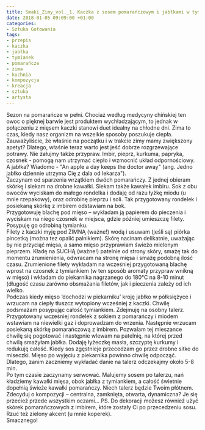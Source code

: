 ```yaml
---
title: Smaki_Zimy_vol._1. Kaczka z sosem pomarańczowym i jabłkami w tymianku
date: 2018-01-05 09:09:00 +01:00
categories:
- Sztuka Gotowania
tags:
- przepis
- kaczka
- jabłka
- tymianek
- pomarańcze
- zima
- kuchnia
- kompozycja
- kreacja
- sztuka
- artysta
---
```


<olela-narrative>
Sezon na pomarańcze w pełni. Chociaż według medycyny chińskiej ten owoc o pięknej barwie jest produktem wychładzającym, to jednak w połączeniu z mięsem kaczki stanowi duet idealny na chłodne dni. Zima to czas, kiedy nasz organizm na wszelkie sposoby poszukuje ciepła. Zauważyliście, że właśnie na początku i w trakcie zimy mamy zwiększony apetyt? Dlatego, właśnie teraz warto jest jeść dobrze rozgrzewające potrawy. Nie żałujmy także przypraw. Imbir, pieprz, kurkuma, papryka, czosnek - pomogą nam utrzymać ciepło i wzmocnić układ odpornościowy. A jabłka? Wiadomo - "An apple a day keeps the doctor away" (ang. Jedno jabłko dziennie utrzyma Cię z dala od lekarza").
</olela-narrative>

<div>
  <Recipe
    title='Kaczka z sosem pomarańczowym i jabłkami w tymianku'
    time='60 minut'
    level='średni'
    mealFor='2 osoby'
    photo='https://assets1.ello.co/uploads/asset/attachment/6842176/ello-optimized-553af22a.jpg'
    altText='Zdjęcie przedstawia biały kwadratowy talerz z perspektywy lotu ptaka, na talerzu znajdują się kawałki mięsa, pomarańcze, jabłka, żółty sos. Całość na białym tle.'
  >
    <Ingredient title='filety z piersi kaczki' quantity='2' />
    <Ingredient title='jabłko' quantity='1 średnie' />
    <Ingredient title='pomarańcze' quantity='2+1 do dekoracji' />
    <Ingredient title='czosnek' quantity='4 ząbki' />
    <Ingredient title='masło' quantity='1 łyżeczka' />
    <Ingredient title='miód' quantity='1 łyżka' />
    <Ingredient title='świeży imbir' quantity='kawałek' />
    <Ingredient title='sól, pieprz, tymianek, kurkuma' />
    <Method>
Zaczynam od sparzenia wrzątkiem dwóch pomarańczy. Z jednej obieram skórkę i siekam na drobne kawałki. Siekam także kawałek imbiru. Sok z obu owoców wyciskam do małego rondelka i dodaję od razu łyżkę miodu (u mnie rzepakowy), oraz odrobinę pieprzu i soli. Tak przygotowany rondelek i posiekaną skórkę z imbirem odstawiam na bok.<br/>
Przygotowuję blachę pod mięso – wykładam ją papierem do pieczenia i wyciskam na niego czosnek w miejsca, gdzie później umieszczę filety. Posypuję go odrobiną tymianku.<br/>
Filety z kaczki myję pod ZIMNĄ (ważne!) wodą i usuwam (jeśli są) piórka pincetką (można tez opalić palnikiem). Skórę nacinam delikatnie, uważając by nie przyciąć mięsa, a samo mięso przyprawiam świeżo mielonym pieprzem. Kładę na SUCHĄ (ważne!) patelnie od strony skóry, smażę tak do momentu zrumienienia, odwracam na stronę mięsa i smażę podobną ilość czasu. Zrumienione filety wykładam na wcześniej przygotowaną blachę wprost na czosnek z tymiankiem (w ten sposób aromaty przypraw wnikną w mięso) i wkładam do piekarnika nagrzanego do 180°C na 8-10 minut (długość czasu zarówno obsmażania filetów, jak i pieczenia zależy od ich wielko.<br/>
Podczas kiedy mięso ‘dochodzi w piekarniku’ kroję jabłko w półksiężyce i wrzucam na ciepły tłuszcz wytopiony wcześniej z kaczki. Chwilę podsmażam posypując całość tymiankiem. Zdejmuję na osobny talerz.<br/>
Przygotowany wcześniej rondelek z sokiem z pomarańczy i miodem wstawiam na niewielki gaz i doprowadzam do wrzenia. Następnie wrzucam posiekaną skórkę pomarańczową z imbirem. Pozwalam tej mieszance chwilę się pogotować i następnie wlewam na patelnię, na której przed chwilą smażyłam jabłka. Dodaję łyżeczkę masła, szczyptę kurkumy i redukuję całość. Kiedy sos zgęstnieje przecedzam go przez drobne sitko do miseczki.
Mięso po wyjęciu z piekarnika powinno chwilę odpocząć. Dlatego, zanim zaczniemy wykładać danie na talerz odczekajmy około 5-8 min.<br/>
Po tym czasie zaczynamy serwować. Malujemy sosem po talerzu, nań kładziemy kawałki mięsa, obok jabłka z tymiankiem, a całość świetnie dopełnią świeże kawałki pomarańczy. Niech talerz będzie Twoim płótnem. Zdecyduj o kompozycji – centralna, zamknięta, otwarta, dynamiczna? Je się przecież przede wszystkim oczami… 
PS. Do dekoracji możesz również użyć skórek pomarańczowych z imbirem, które zostały Ci po przecedzeniu sosu. Rzuć też zielony akcent (u mnie koperek).<br/>
Smacznego!
</Method>
  </Recipe>
</div>